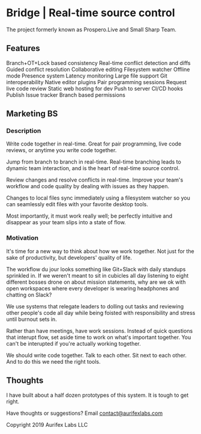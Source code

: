 Bridge | Real-time source control
=================================

The project formerly known as Prospero.Live and Small Sharp Team.


Features
--------
Branch+OT+Lock based consistency
Real-time conflict detection and diffs
Guided conflict resolution
Collaborative editing
Filesystem watcher
Offline mode
Presence system
Latency monitoring
Large file support
Git interoperability
Native editor plugins
Pair programming sessions
Request live code review
Static web hosting for dev
Push to server
CI/CD hooks
Publish
Issue tracker
Branch based permissions


Marketing BS
------------

### Description
Write code together in real-time. Great for pair programming, live code reviews,
or anytime you write code together.

Jump from branch to branch in real-time. Real-time branching leads to dynamic
team interaction, and is the heart of real-time source control.

Review changes and resolve conflicts in real-time. Improve your team's workflow
and code quality by dealing with issues as they happen.

Changes to local files sync immediately using a filesystem watcher so you can
seamlessly edit files with your favorite desktop tools.

Most importantly, it must work really well; be perfectly intuitive and disappear
as your team slips into a state of flow.

### Motivation
It's time for a new way to think about how we work together. Not just for the
sake of productivity, but developers' quality of life.

The workflow du jour looks something like Git+Slack with daily standups
sprinkled in. If we weren't meant to sit in cubicles all day listening to eight
different bosses drone on about mission statements, why are we ok with open
workspaces where every developer is wearing headphones and chatting on Slack?

We use systems that relegate leaders to dolling out tasks and reviewing other
people's code all day while being foisted with responsibility and stress until
burnout sets in.

Rather than have meetings, have work sessions. Instead of quick questions that
interupt flow, set aside time to work on what's important together. You can't be
interupted if you're actually working together.

We should write code together. Talk to each other. Sit next to each other. And
to do this we need the right tools.


Thoughts
--------

I have built about a half dozen prototypes of this system. It is tough to get right.

Have thoughts or suggestions? Email contact@aurifexlabs.com



Copyright 2019 Aurifex Labs LLC
